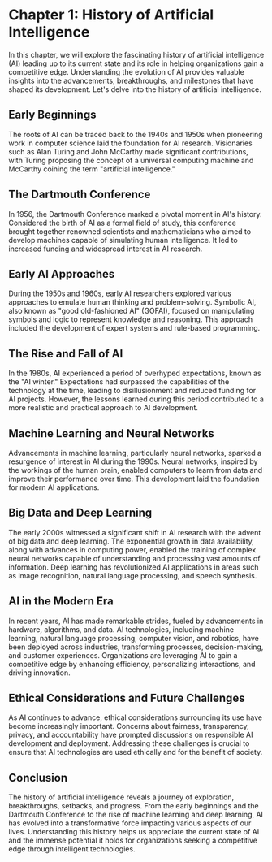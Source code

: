 Chapter 1: History of Artificial Intelligence
=============================================

In this chapter, we will explore the fascinating history of artificial intelligence (AI) leading up to its current state and its role in helping organizations gain a competitive edge. Understanding the evolution of AI provides valuable insights into the advancements, breakthroughs, and milestones that have shaped its development. Let's delve into the history of artificial intelligence.

Early Beginnings
----------------

The roots of AI can be traced back to the 1940s and 1950s when pioneering work in computer science laid the foundation for AI research. Visionaries such as Alan Turing and John McCarthy made significant contributions, with Turing proposing the concept of a universal computing machine and McCarthy coining the term "artificial intelligence."

The Dartmouth Conference
------------------------

In 1956, the Dartmouth Conference marked a pivotal moment in AI's history. Considered the birth of AI as a formal field of study, this conference brought together renowned scientists and mathematicians who aimed to develop machines capable of simulating human intelligence. It led to increased funding and widespread interest in AI research.

Early AI Approaches
-------------------

During the 1950s and 1960s, early AI researchers explored various approaches to emulate human thinking and problem-solving. Symbolic AI, also known as "good old-fashioned AI" (GOFAI), focused on manipulating symbols and logic to represent knowledge and reasoning. This approach included the development of expert systems and rule-based programming.

The Rise and Fall of AI
-----------------------

In the 1980s, AI experienced a period of overhyped expectations, known as the "AI winter." Expectations had surpassed the capabilities of the technology at the time, leading to disillusionment and reduced funding for AI projects. However, the lessons learned during this period contributed to a more realistic and practical approach to AI development.

Machine Learning and Neural Networks
------------------------------------

Advancements in machine learning, particularly neural networks, sparked a resurgence of interest in AI during the 1990s. Neural networks, inspired by the workings of the human brain, enabled computers to learn from data and improve their performance over time. This development laid the foundation for modern AI applications.

Big Data and Deep Learning
--------------------------

The early 2000s witnessed a significant shift in AI research with the advent of big data and deep learning. The exponential growth in data availability, along with advances in computing power, enabled the training of complex neural networks capable of understanding and processing vast amounts of information. Deep learning has revolutionized AI applications in areas such as image recognition, natural language processing, and speech synthesis.

AI in the Modern Era
--------------------

In recent years, AI has made remarkable strides, fueled by advancements in hardware, algorithms, and data. AI technologies, including machine learning, natural language processing, computer vision, and robotics, have been deployed across industries, transforming processes, decision-making, and customer experiences. Organizations are leveraging AI to gain a competitive edge by enhancing efficiency, personalizing interactions, and driving innovation.

Ethical Considerations and Future Challenges
--------------------------------------------

As AI continues to advance, ethical considerations surrounding its use have become increasingly important. Concerns about fairness, transparency, privacy, and accountability have prompted discussions on responsible AI development and deployment. Addressing these challenges is crucial to ensure that AI technologies are used ethically and for the benefit of society.

Conclusion
----------

The history of artificial intelligence reveals a journey of exploration, breakthroughs, setbacks, and progress. From the early beginnings and the Dartmouth Conference to the rise of machine learning and deep learning, AI has evolved into a transformative force impacting various aspects of our lives. Understanding this history helps us appreciate the current state of AI and the immense potential it holds for organizations seeking a competitive edge through intelligent technologies.
